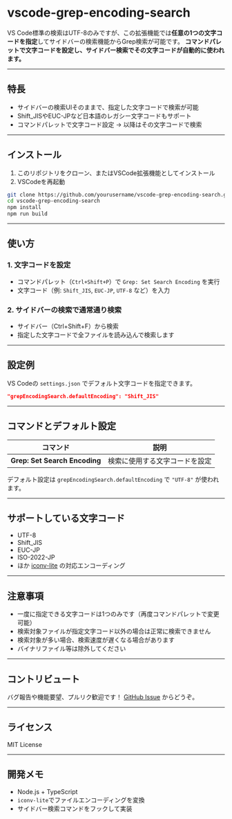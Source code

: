 # vscode-grep-encoding-search

VS Code標準の検索はUTF-8のみですが、この拡張機能では**任意の1つの文字コードを指定**してサイドバーの検索機能からGrep検索が可能です。
**コマンドパレットで文字コードを設定し、サイドバー検索でその文字コードが自動的に使われます。**

---

## 特長

* サイドバーの検索UIそのままで、指定した文字コードで検索が可能
* Shift\_JISやEUC-JPなど日本語のレガシー文字コードもサポート
* コマンドパレットで文字コード設定 → 以降はその文字コードで検索

---

## インストール

1. このリポジトリをクローン、またはVSCode拡張機能としてインストール
2. VSCodeを再起動

```sh
git clone https://github.com/yourusername/vscode-grep-encoding-search.git
cd vscode-grep-encoding-search
npm install
npm run build
```

---

## 使い方

### 1. 文字コードを設定

* コマンドパレット（`Ctrl+Shift+P`）で
  `Grep: Set Search Encoding`
  を実行
* 文字コード（例: `Shift_JIS`, `EUC-JP`, `UTF-8` など）を入力

### 2. サイドバーの検索で通常通り検索

* サイドバー（Ctrl+Shift+F）から検索
* 指定した文字コードで全ファイルを読み込んで検索します

---

## 設定例

VS Codeの `settings.json` でデフォルト文字コードを指定できます。

```json
"grepEncodingSearch.defaultEncoding": "Shift_JIS"
```

---

## コマンドとデフォルト設定

| コマンド | 説明 |
| --- | --- |
| **Grep: Set Search Encoding** | 検索に使用する文字コードを設定 |

デフォルト設定は `grepEncodingSearch.defaultEncoding` で `"UTF-8"` が使われます。

---

## サポートしている文字コード

* UTF-8
* Shift\_JIS
* EUC-JP
* ISO-2022-JP
* ほか [iconv-lite](https://github.com/ashtuchkin/iconv-lite) の対応エンコーディング

---

## 注意事項

* 一度に指定できる文字コードは1つのみです（再度コマンドパレットで変更可能）
* 検索対象ファイルが指定文字コード以外の場合は正常に検索できません
* 検索対象が多い場合、検索速度が遅くなる場合があります
* バイナリファイル等は除外してください

---

## コントリビュート

バグ報告や機能要望、プルリク歓迎です！
[GitHub Issue](https://github.com/yourusername/vscode-grep-encoding-search/issues) からどうぞ。

---

## ライセンス

MIT License

---

## 開発メモ

* Node.js + TypeScript
* `iconv-lite`でファイルエンコーディングを変換
* サイドバー検索コマンドをフックして実装
